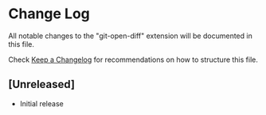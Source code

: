 # Change Log
All notable changes to the "git-open-diff" extension will be documented in this file.

Check [Keep a Changelog](http://keepachangelog.com/) for recommendations on how to structure this file.

## [Unreleased]
- Initial release